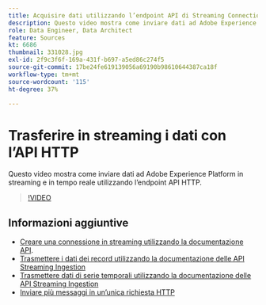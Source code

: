 ```yaml
---
title: Acquisire dati utilizzando l’endpoint API di Streaming Connection HTTP
description: Questo video mostra come inviare dati ad Adobe Experience Platform in streaming e in tempo reale utilizzando l’endpoint API HTTP.
role: Data Engineer, Data Architect
feature: Sources
kt: 6686
thumbnail: 331028.jpg
exl-id: 2f9c3f6f-169a-431f-b697-a5ed86c274f5
source-git-commit: 17be24fe619139056a69190b98610644387ca18f
workflow-type: tm+mt
source-wordcount: '115'
ht-degree: 37%

---
```


# Trasferire in streaming i dati con l’API HTTP

Questo video mostra come inviare dati ad Adobe Experience Platform in streaming e in tempo reale utilizzando l’endpoint API HTTP.

>[!VIDEO](https://video.tv.adobe.com/v/331028?quality=12&learn=on)

## Informazioni aggiuntive

* [Creare una connessione in streaming utilizzando la documentazione API](https://experienceleague.adobe.com/docs/experience-platform/sources/api-tutorials/create/streaming/http.html).
* [Trasmettere i dati dei record utilizzando la documentazione delle API Streaming Ingestion](https://experienceleague.adobe.com/docs/experience-platform/ingestion/tutorials/streaming-record-data.html)
* [Trasmettere dati di serie temporali utilizzando la documentazione delle API Streaming Ingestion](https://experienceleague.adobe.com/docs/experience-platform/ingestion/tutorials/streaming-time-series-data.html)
* [Inviare più messaggi in un’unica richiesta HTTP](https://experienceleague.adobe.com/docs/experience-platform/ingestion/tutorials/streaming-multiple-messages.html)